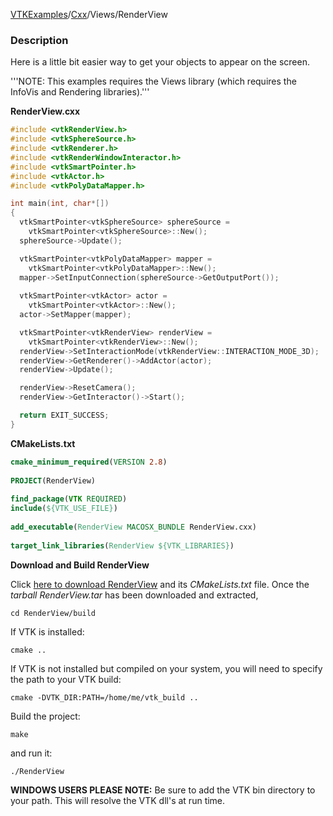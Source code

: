 [VTKExamples](/index/)/[Cxx](/Cxx)/Views/RenderView

### Description
Here is a little bit easier way to get your objects to appear on the screen.

'''NOTE: This examples requires the Views library (which requires the InfoVis and Rendering libraries).'''

**RenderView.cxx**
```c++
#include <vtkRenderView.h>
#include <vtkSphereSource.h>
#include <vtkRenderer.h>
#include <vtkRenderWindowInteractor.h>
#include <vtkSmartPointer.h>
#include <vtkActor.h>
#include <vtkPolyDataMapper.h>

int main(int, char*[])
{
  vtkSmartPointer<vtkSphereSource> sphereSource =
    vtkSmartPointer<vtkSphereSource>::New();
  sphereSource->Update();

  vtkSmartPointer<vtkPolyDataMapper> mapper =
    vtkSmartPointer<vtkPolyDataMapper>::New();
  mapper->SetInputConnection(sphereSource->GetOutputPort());
  
  vtkSmartPointer<vtkActor> actor =
    vtkSmartPointer<vtkActor>::New();
  actor->SetMapper(mapper);

  vtkSmartPointer<vtkRenderView> renderView =
    vtkSmartPointer<vtkRenderView>::New();
  renderView->SetInteractionMode(vtkRenderView::INTERACTION_MODE_3D);
  renderView->GetRenderer()->AddActor(actor);
  renderView->Update();

  renderView->ResetCamera();
  renderView->GetInteractor()->Start();

  return EXIT_SUCCESS;
}
```
**CMakeLists.txt**
```cmake
cmake_minimum_required(VERSION 2.8)
 
PROJECT(RenderView)
 
find_package(VTK REQUIRED)
include(${VTK_USE_FILE})
 
add_executable(RenderView MACOSX_BUNDLE RenderView.cxx)
 
target_link_libraries(RenderView ${VTK_LIBRARIES})
```

**Download and Build RenderView**

Click [here to download RenderView](https://github.com/lorensen/VTKWikiExamplesTarballs/raw/master/RenderView.tar) and its *CMakeLists.txt* file.
Once the *tarball RenderView.tar* has been downloaded and extracted,
```
cd RenderView/build 
```
If VTK is installed:
```
cmake ..
```
If VTK is not installed but compiled on your system, you will need to specify the path to your VTK build:
```
cmake -DVTK_DIR:PATH=/home/me/vtk_build ..
```
Build the project:
```
make
```
and run it:
```
./RenderView
```
**WINDOWS USERS PLEASE NOTE:** Be sure to add the VTK bin directory to your path. This will resolve the VTK dll's at run time.


